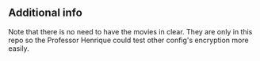 
## Additional info

Note that there is no need to have the movies in clear. They are only in this repo so the Professor Henrique could test other config's encryption more easily.